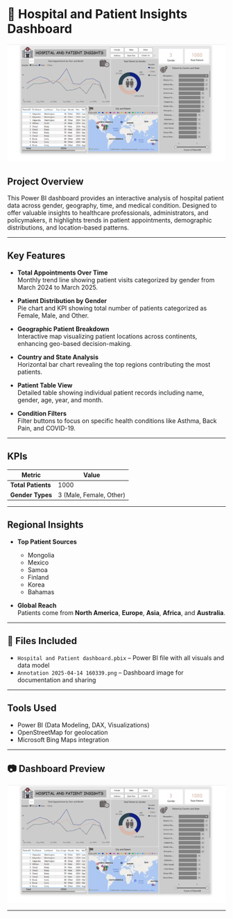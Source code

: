 # 🏥 Hospital and Patient Insights Dashboard

![Hospital and Patient Dashboard](./Annotation%202025-04-14%20160339.png)

##  Project Overview

This Power BI dashboard provides an interactive analysis of hospital patient data across gender, geography, time, and medical condition. Designed to offer valuable insights to healthcare professionals, administrators, and policymakers, it highlights trends in patient appointments, demographic distributions, and location-based patterns.

---

##  Key Features

- **Total Appointments Over Time**  
  Monthly trend line showing patient visits categorized by gender from March 2024 to March 2025.

- **Patient Distribution by Gender**  
  Pie chart and KPI showing total number of patients categorized as Female, Male, and Other.

- **Geographic Patient Breakdown**  
  Interactive map visualizing patient locations across continents, enhancing geo-based decision-making.

- **Country and State Analysis**  
  Horizontal bar chart revealing the top regions contributing the most patients.

- **Patient Table View**  
  Detailed table showing individual patient records including name, gender, age, year, and month.

- **Condition Filters**  
  Filter buttons to focus on specific health conditions like Asthma, Back Pain, and COVID-19.

---

##  KPIs

| Metric           | Value |
|------------------|-------|
| **Total Patients** | 1000  |
| **Gender Types**   | 3 (Male, Female, Other) |

---

## Regional Insights

- **Top Patient Sources**  
  - Mongolia
  - Mexico
  - Samoa
  - Finland
  - Korea
  - Bahamas

- **Global Reach**  
  Patients come from **North America**, **Europe**, **Asia**, **Africa**, and **Australia**.

---

## 📁 Files Included

- `Hospital and Patient dashboard.pbix` – Power BI file with all visuals and data model
- `Annotation 2025-04-14 160339.png` – Dashboard image for documentation and sharing

---

##  Tools Used

- Power BI (Data Modeling, DAX, Visualizations)
- OpenStreetMap for geolocation
- Microsoft Bing Maps integration




---

## 📷 Dashboard Preview

![Hospital and Patient Dashboard](./Annotation%202025-04-14%20160339.png)

---



